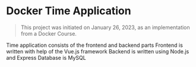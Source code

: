 # Docker Time Application

> This project was initiated on January 26, 2023, as an implementation from a Docker Course.

Time application consists of the frontend and backend parts
Frontend is written with help of the Vue.js framework
Backend is written using Node.js and Express
Database is MySQL